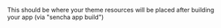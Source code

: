 This should be where your theme resources will be placed after building your app (via "sencha app build")